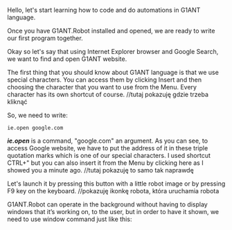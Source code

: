 Hello, let's start learning how to code and do automations in G1ANT language.

Once you have G1ANT.Robot installed and opened, we are ready to write our first program together.

Okay so let's say that using Internet Explorer browser and Google Search, we want to find and open G1ANT website. 

The first thing that you should know about G1ANT language is that we use special characters. You can access them by clicking Insert and then choosing the character that you want to use from the Menu. Every character has its own shortcut of course. //tutaj pokazuję gdzie trzeba kliknąć

So, we need to write:
   
```
ie.open google.com
```

***ie.open*** is a command, "google.com" an argument. As you can see, to access Google website, we have to put the address of it in these triple quotation marks which is one of our special characters. I used shortcut CTRL+" but you can also insert it from the Menu by clicking here as I showed you a minute ago. //tutaj pokazuję to samo tak naprawdę

Let's launch it by pressing this button with a little robot image or by pressing F9 key on the keyboard. //pokazuję ikonkę robota, która uruchamia robota

G1ANT.Robot can operate in the background without having to display windows that it’s working on, to the user, but in order to have it shown, we need to use window command just like this:
